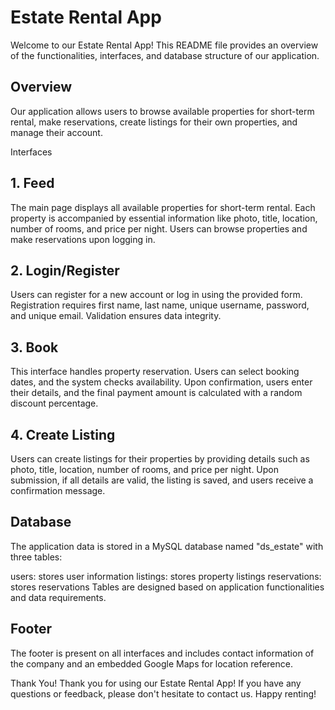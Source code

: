 
# Estate Rental App
Welcome to our Estate Rental App! This README file provides an overview of the functionalities, interfaces, and database structure of our application.

## Overview
Our application allows users to browse available properties for short-term rental, make reservations, create listings for their own properties, and manage their account.

Interfaces
## 1. Feed
The main page displays all available properties for short-term rental. Each property is accompanied by essential information like photo, title, location, number of rooms, and price per night. Users can browse properties and make reservations upon logging in.

## 2. Login/Register
Users can register for a new account or log in using the provided form. Registration requires first name, last name, unique username, password, and unique email. Validation ensures data integrity.

## 3. Book
This interface handles property reservation. Users can select booking dates, and the system checks availability. Upon confirmation, users enter their details, and the final payment amount is calculated with a random discount percentage.

## 4. Create Listing
Users can create listings for their properties by providing details such as photo, title, location, number of rooms, and price per night. Upon submission, if all details are valid, the listing is saved, and users receive a confirmation message.

## Database
The application data is stored in a MySQL database named "ds_estate" with three tables:

users: stores user information
listings: stores property listings
reservations: stores reservations
Tables are designed based on application functionalities and data requirements.

## Footer
The footer is present on all interfaces and includes contact information of the company and an embedded Google Maps for location reference.

Thank You!
Thank you for using our Estate Rental App! If you have any questions or feedback, please don't hesitate to contact us. Happy renting!